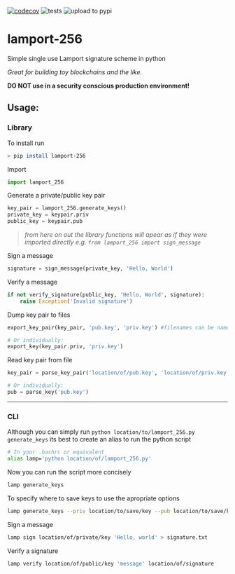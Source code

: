 [![codecov](https://codecov.io/gh/johnpaulkiser/lamport-256/branch/main/graph/badge.svg?token=ZWIK9EVZ3N)](https://codecov.io/gh/johnpaulkiser/lamport-256)
![tests](https://github.com/johnpaulkiser/lamport-256/workflows/tests/badge.svg)
![upload to pypi](https://github.com/johnpaulkiser/lamport-256/workflows/upload%20to%20pypi/badge.svg)

# lamport-256
Simple single use Lamport signature scheme in python

_Great for building toy blockchains and the like._

**DO NOT use in a security conscious production environment!** 


## Usage:
### Library

To install run 
```bash
> pip install lamport-256
```

Import
```python
import lamport_256
```

Generate a private/public key pair
```python
key_pair = lamport_256.generate_keys()
private_key = keypair.priv
public_key = keypair.pub
```

> _from here on out the library functions will apear as if they were imported directly e.g. `from lamport_256 import sign_message`_

Sign a message
```python
signature = sign_message(private_key, 'Hello, World')
```

Verify a message
```python
if not verify_signature(public_key, 'Hello, World', signature):
    raise Exception('Invalid signature')
```

Dump key pair to files
```python
export_key_pair(key_pair, 'pub.key', 'priv.key') #filenames can be named anything you'd like

# Or individually:
export_key(key_pair.priv, 'priv.key')
```

Read key pair from file
```python
key_pair = parse_key_pair('location/of/pub.key', 'location/of/priv.key')

# Or individually:
pub = parse_key('pub.key')
```

_____
### CLI

Although you can simply run `python location/to/lamport_256.py generate_keys` its best to create an alias to run the python script
```bash
# In your .bashrc or equivalent
alias lamp='python location/of/lamport_256.py'
```

Now you can run the script more concisely
```bash
lamp generate_keys
```

To specify where to save keys to use the apropriate options
```bash
lamp generate_keys --priv location/to/save/key --pub location/to/save/key
```

Sign a message
```bash
lamp sign location/of/private/key 'Hello, world' > signature.txt
```

Verify a signature
```bash
lamp verify location/of/public/key 'message' location/of/signature 
```
